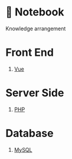 🍃 Notebook
====================
Knowledge arrangement

# Front End
1. [Vue](https://github.com/yeyongzhen/notebook/blob/master/vue.md)

# Server Side
1. [PHP](https://github.com/yeyongzhen/notebook/blob/master/php.md)

# Database
1. [MySQL]()
